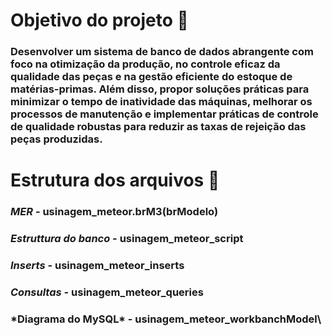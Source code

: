 # **Objetivo do projeto** 🎯
### Desenvolver um sistema de banco de dados abrangente com foco na otimização da produção, no controle eficaz da qualidade das peças e na gestão eficiente do estoque de matérias-primas. Além disso, propor soluções práticas para minimizar o tempo de inatividade das máquinas, melhorar os processos de manutenção e implementar práticas de controle de qualidade robustas para reduzir as taxas de rejeição das peças produzidas. 

# **Estrutura dos arquivos** 🔨
### *MER* - usinagem_meteor.brM3(brModelo)
### *Estruttura do banco* - usinagem_meteor_script
### *Inserts* - usinagem_meteor_inserts
### *Consultas* - usinagem_meteor_queries
### \*Diagrama do MySQL* - usinagem_meteor_workbanchModel\
